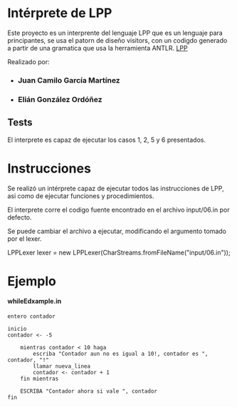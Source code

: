 # Intérprete de LPP
Este proyecto es un interprente del lenguaje LPP que es un lenguaje para principantes, se usa el patorn de diseño visitors, con un codigdo generado a partir de una gramatica que usa la herramienta ANTLR.
[LPP]([https://www.openai.com](https://mediatecnica.weebly.com/lpp.html))


Realizado por:

- ###  Juan Camilo García Martínez

- ### Elián González Ordóñez

## Tests
El interprete es capaz de ejecutar los casos 1, 2, 5 y 6 presentados.

# Instrucciones
Se realizó un intérprete capaz de ejecutar todos las instrucciones de LPP, asi como de ejecutar
funciones y procedimientos.


El interprete corre el codigo fuente encontrado en el archivo input/06.in por defecto.

Se puede cambiar el archivo a ejecutar, modificando el argumento tomado por el lexer.


LPPLexer lexer = new LPPLexer(CharStreams.fromFileName("input/06.in"));



# Ejemplo

#### whileEdxample.in

```
entero contador

inicio
contador <- -5

    mientras contador < 10 haga
        escriba "Contador aun no es igual a 10!, contador es ", contador, "!"
        llamar nueva_linea
        contador <- contador + 1
    fin mientras

    ESCRIBA "Contador ahora si vale ", contador
fin
```
